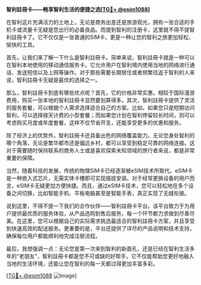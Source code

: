 **智利註冊卡——畅享智利生活的便捷之选[[TG💪+ @esim1088](https://t.me/s/esim1088)]**

在智利这片充满活力的土地上，无论是商务出差还是旅游观光，拥有一张合适的手机卡或流量卡无疑是您出行的必备良品。而提到智利的注册卡，这里就不得不提智利註冊卡了。它不仅仅是一张普通的SIM卡，更是一种让您的智利之旅更加轻松、愉快的工具。

首先，让我们来了解一下什么是智利註冊卡。简单来说，智利註冊卡就是一种可以在智利本地使用的移动通信服务卡。它允许用户在智利境内使用当地的网络进行通话、发送短信以及上网等操作。对于那些需要长期居住或者频繁往返于智利的人来说，智利註冊卡无疑是最优的选择之一。

那么，智利註冊卡到底有哪些优点呢？首先，它的价格非常实惠。相较于国际漫游费用，购买一张本地的智利註冊卡显然要划算得多。其次，智利註冊卡提供了灵活的服务套餐，可以根据个人需求选择适合自己的方案。比如，如果您只是短期访问智利，可以选择按天计费的小型套餐；而如果您计划在智利停留较长时间，则可以考虑购买月度或年度套餐，这样不仅节省开支，还能享受更多的优惠和服务。

除了经济上的优势外，智利註冊卡还具备出色的网络覆盖能力。无论您身处智利的哪个角落，无论是繁华都市还是偏远乡村，都可以享受到稳定可靠的网络连接。这对于需要随时保持联系的商务人士或是喜欢探索未知领域的旅行者来说，都是非常重要的保障。

当然，随着科技的发展，传统的物理SIM卡已经逐渐被eSIM技术所取代。eSIM卡是一种嵌入式芯片，无需实体卡槽即可实现插拔安装。对于经常更换设备的用户而言，eSIM卡无疑更加方便快捷。而且，通过eSIM卡技术，您可以轻松地在多个设备之间切换，比如智能手机、平板电脑甚至是智能手表，真正实现了无缝衔接。

说到这里，不得不提一下我们的合作伙伴——智利註冊卡平台。该平台致力于为用户提供最优质的服务体验，从产品选购到售后服务，每一个环节都力求做到尽善尽美。在这里，您可以根据自己的实际需求挑选最适合的智利註冊卡方案，并且享受到快速高效的配送服务。更重要的是，平台还提供了详尽的产品说明和技术支持，确保每位用户都能顺利地完成注册流程。

最后，我想强调一点：无论您是第一次来到智利的新面孔，还是已经在智利生活多年的“老朋友”，智利註冊卡都是您不可或缺的好帮手。它不仅能帮助您更好地融入当地的生活环境，还能让您在智利的每一天都过得更加丰富多彩。

[[TG💪+ @esim1088](https://t.me/s/esim1088) ![Image](https://i.postimg.cc/4NQfJmqS/Snipaste-2025-05-13-00-14-12.png)]
